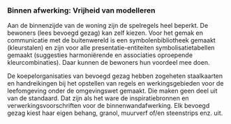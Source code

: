 ### Binnen afwerking: Vrijheid van modelleren

Aan de binnenzijde van de woning zijn de spelregels heel beperkt. De bewoners
(lees bevoegd gezag) kan zelf kiezen. Voor het gemak en communicatie met de
buitenwereld is een symbolenbibliotheek gemaakt (kleurstalen) en zijn voor alle
presentatie-entiteiten symbolisatietabellen gemaakt (suggesties harmoniërende en
associaties oproepende kleurcombinaties). Daar kunnen de bewoners hun voordeel
mee doen.

De koepelorganisaties van bevoegd gezag hebben zogeheten staalkaarten en
handreikingen bij het opstellen van regels en werkingsgebieden voor de
leefomgeving onder de omgevingswet gemaakt. Die maken geen deel uit van de
standaard. Dat zijn als het ware de inspiratiebronnen en
verwerkingsvoorschriften voor de binnenwandafwerking. Elk bevoegd gezag kiest
haar eigen behang, granol, muurverf of/en steenstrips enz. uit.
